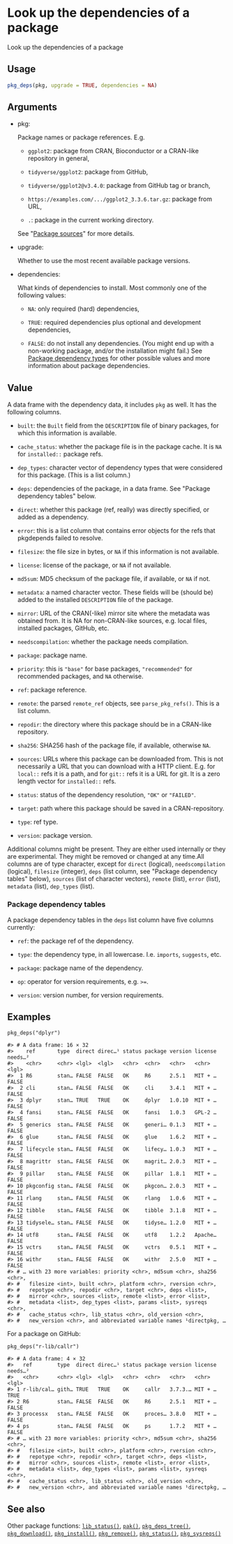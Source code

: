 # Look up the dependencies of a package

Look up the dependencies of a package

## Usage

``` r
pkg_deps(pkg, upgrade = TRUE, dependencies = NA)
```

## Arguments

- pkg:

  Package names or package references. E.g.

  - `ggplot2`: package from CRAN, Bioconductor or a CRAN-like repository
    in general,

  - `tidyverse/ggplot2`: package from GitHub,

  - `tidyverse/ggplot2@v3.4.0`: package from GitHub tag or branch,

  - `https://examples.com/.../ggplot2_3.3.6.tar.gz`: package from URL,

  - `.`: package in the current working directory.

  See "[Package
  sources](https://pak.r-lib.org/dev/reference/pak_package_sources.md)"
  for more details.

- upgrade:

  Whether to use the most recent available package versions.

- dependencies:

  What kinds of dependencies to install. Most commonly one of the
  following values:

  - `NA`: only required (hard) dependencies,

  - `TRUE`: required dependencies plus optional and development
    dependencies,

  - `FALSE`: do not install any dependencies. (You might end up with a
    non-working package, and/or the installation might fail.) See
    [Package dependency
    types](https://pak.r-lib.org/dev/reference/package-dependency-types.md)
    for other possible values and more information about package
    dependencies.

## Value

A data frame with the dependency data, it includes `pkg` as well. It has
the following columns.

- `built`: the `Built` field from the `DESCRIPTION` file of binary
  packages, for which this information is available.

- `cache_status`: whether the package file is in the package cache. It
  is `NA` for `installed::` package refs.

- `dep_types`: character vector of dependency types that were considered
  for this package. (This is a list column.)

- `deps`: dependencies of the package, in a data frame. See "Package
  dependency tables" below.

- `direct`: whether this package (ref, really) was directly specified,
  or added as a dependency.

- `error`: this is a list column that contains error objects for the
  refs that pkgdepends failed to resolve.

- `filesize`: the file size in bytes, or `NA` if this information is not
  available.

- `license`: license of the package, or `NA` if not available.

- `md5sum`: MD5 checksum of the package file, if available, or `NA` if
  not.

- `metadata`: a named character vector. These fields will be (should be)
  added to the installed `DESCRIPTION` file of the package.

- `mirror`: URL of the CRAN(-like) mirror site where the metadata was
  obtained from. It is NA for non-CRAN-like sources, e.g. local files,
  installed packages, GitHub, etc.

- `needscompilation`: whether the package needs compilation.

- `package`: package name.

- `priority`: this is `"base"` for base packages, `"recommended"` for
  recommended packages, and `NA` otherwise.

- `ref`: package reference.

- `remote`: the parsed `remote_ref` objects, see `parse_pkg_refs()`.
  This is a list column.

- `repodir`: the directory where this package should be in a CRAN-like
  repository.

- `sha256`: SHA256 hash of the package file, if available, otherwise
  `NA`.

- `sources`: URLs where this package can be downloaded from. This is not
  necessarily a URL that you can download with a HTTP client. E.g. for
  `local::` refs it is a path, and for `git::` refs it is a URL for git.
  It is a zero length vector for `installed::` refs.

- `status`: status of the dependency resolution, `"OK"` or `"FAILED"`.

- `target`: path where this package should be saved in a
  CRAN-repository.

- `type`: ref type.

- `version`: package version.

Additional columns might be present. They are either used internally or
they are experimental. They might be removed or changed at any time.All
columns are of type character, except for `direct` (logical),
`needscompilation` (logical), `filesize` (integer), `deps` (list column,
see "Package dependency tables" below), `sources` (list of character
vectors), `remote` (list), `error` (list), `metadata` (list),
`dep_types` (list).

### Package dependency tables

A package dependency tables in the `deps` list column have five columns
currently:

- `ref`: the package ref of the dependency.

- `type`: the dependency type, in all lowercase. I.e. `imports`,
  `suggests`, etc.

- `package`: package name of the dependency.

- `op`: operator for version requirements, e.g. `>=`.

- `version`: version number, for version requirements.

## Examples

    pkg_deps("dplyr")

    #> # A data frame: 16 × 32
    #>    ref       type  direct direc…¹ status package version license needs…²
    #>    <chr>     <chr> <lgl>  <lgl>   <chr>  <chr>   <chr>   <chr>   <lgl>
    #>  1 R6        stan… FALSE  FALSE   OK     R6      2.5.1   MIT + … FALSE
    #>  2 cli       stan… FALSE  FALSE   OK     cli     3.4.1   MIT + … FALSE
    #>  3 dplyr     stan… TRUE   TRUE    OK     dplyr   1.0.10  MIT + … FALSE
    #>  4 fansi     stan… FALSE  FALSE   OK     fansi   1.0.3   GPL-2 … FALSE
    #>  5 generics  stan… FALSE  FALSE   OK     generi… 0.1.3   MIT + … FALSE
    #>  6 glue      stan… FALSE  FALSE   OK     glue    1.6.2   MIT + … FALSE
    #>  7 lifecycle stan… FALSE  FALSE   OK     lifecy… 1.0.3   MIT + … FALSE
    #>  8 magrittr  stan… FALSE  FALSE   OK     magrit… 2.0.3   MIT + … FALSE
    #>  9 pillar    stan… FALSE  FALSE   OK     pillar  1.8.1   MIT + … FALSE
    #> 10 pkgconfig stan… FALSE  FALSE   OK     pkgcon… 2.0.3   MIT + … FALSE
    #> 11 rlang     stan… FALSE  FALSE   OK     rlang   1.0.6   MIT + … FALSE
    #> 12 tibble    stan… FALSE  FALSE   OK     tibble  3.1.8   MIT + … FALSE
    #> 13 tidysele… stan… FALSE  FALSE   OK     tidyse… 1.2.0   MIT + … FALSE
    #> 14 utf8      stan… FALSE  FALSE   OK     utf8    1.2.2   Apache… FALSE
    #> 15 vctrs     stan… FALSE  FALSE   OK     vctrs   0.5.1   MIT + … FALSE
    #> 16 withr     stan… FALSE  FALSE   OK     withr   2.5.0   MIT + … FALSE
    #> # … with 23 more variables: priority <chr>, md5sum <chr>, sha256 <chr>,
    #> #   filesize <int>, built <chr>, platform <chr>, rversion <chr>,
    #> #   repotype <chr>, repodir <chr>, target <chr>, deps <list>,
    #> #   mirror <chr>, sources <list>, remote <list>, error <list>,
    #> #   metadata <list>, dep_types <list>, params <list>, sysreqs <chr>,
    #> #   cache_status <chr>, lib_status <chr>, old_version <chr>,
    #> #   new_version <chr>, and abbreviated variable names ¹​directpkg, …

For a package on GitHub:

    pkg_deps("r-lib/callr")

    #> # A data frame: 4 × 32
    #>   ref        type  direct direc…¹ status package version license needs…²
    #>   <chr>      <chr> <lgl>  <lgl>   <chr>  <chr>   <chr>   <chr>   <lgl>
    #> 1 r-lib/cal… gith… TRUE   TRUE    OK     callr   3.7.3.… MIT + … TRUE
    #> 2 R6         stan… FALSE  FALSE   OK     R6      2.5.1   MIT + … FALSE
    #> 3 processx   stan… FALSE  FALSE   OK     proces… 3.8.0   MIT + … FALSE
    #> 4 ps         stan… FALSE  FALSE   OK     ps      1.7.2   MIT + … FALSE
    #> # … with 23 more variables: priority <chr>, md5sum <chr>, sha256 <chr>,
    #> #   filesize <int>, built <chr>, platform <chr>, rversion <chr>,
    #> #   repotype <chr>, repodir <chr>, target <chr>, deps <list>,
    #> #   mirror <chr>, sources <list>, remote <list>, error <list>,
    #> #   metadata <list>, dep_types <list>, params <list>, sysreqs <chr>,
    #> #   cache_status <chr>, lib_status <chr>, old_version <chr>,
    #> #   new_version <chr>, and abbreviated variable names ¹​directpkg, …

## See also

Other package functions:
[`lib_status()`](https://pak.r-lib.org/dev/reference/lib_status.md),
[`pak()`](https://pak.r-lib.org/dev/reference/pak.md),
[`pkg_deps_tree()`](https://pak.r-lib.org/dev/reference/pkg_deps_tree.md),
[`pkg_download()`](https://pak.r-lib.org/dev/reference/pkg_download.md),
[`pkg_install()`](https://pak.r-lib.org/dev/reference/pkg_install.md),
[`pkg_remove()`](https://pak.r-lib.org/dev/reference/pkg_remove.md),
[`pkg_status()`](https://pak.r-lib.org/dev/reference/pkg_status.md),
[`pkg_sysreqs()`](https://pak.r-lib.org/dev/reference/pkg_sysreqs.md)

